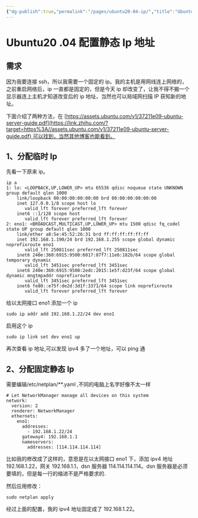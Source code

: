 ```yaml
---
{"dg-publish":true,"permalink":"/pages/ubuntu20-04-ip/","title":"Ubuntu20 .04 配置静态 Ip 地址","tags":["linux"]}
---
```



# Ubuntu20 .04 配置静态 Ip 地址

## 需求

因为我要连接 ssh，所以我需要一个固定的 ip。我的主机是用网线连上网络的，之前重启网络后，ip 一直都是固定的，但是今天 ip 却改变了，让我不得不搬一个显示器连上主机才知道改变后的 ip 地址，当然也可以局域网扫描 IP 获知新的地址。

下面介绍了两种方法，在 [https://assets.ubuntu.com/v1/37211e09-ubuntu-server-guide.pdf](https://link.zhihu.com/?target=https%3A//assets.ubuntu.com/v1/37211e09-ubuntu-server-guide.pdf) 可以找到，当然其他博客也能看到。

## 1、分配临时 Ip

先看一下原来 ip。

```text
ip a
1: lo: <LOOPBACK,UP,LOWER_UP> mtu 65536 qdisc noqueue state UNKNOWN group default qlen 1000
    link/loopback 00:00:00:00:00:00 brd 00:00:00:00:00:00
    inet 127.0.0.1/8 scope host lo
       valid_lft forever preferred_lft forever
    inet6 ::1/128 scope host
       valid_lft forever preferred_lft forever
2: eno1: <BROADCAST,MULTICAST,UP,LOWER_UP> mtu 1500 qdisc fq_codel state UP group default qlen 1000
    link/ether a8:5e:45:52:26:31 brd ff:ff:ff:ff:ff:ff
    inet 192.168.1.190/24 brd 192.168.1.255 scope global dynamic noprefixroute eno1
       valid_lft 250811sec preferred_lft 250811sec
    inet6 240e:360:6915:9500:6017:87f7:11e6:182b/64 scope global temporary dynamic
       valid_lft 3451sec preferred_lft 3451sec
    inet6 240e:360:6915:9500:2edc:2015:1e5f:d23f/64 scope global dynamic mngtmpaddr noprefixroute
       valid_lft 3451sec preferred_lft 3451sec
    inet6 fe80::e75f:de2d:3d1f:3371/64 scope link noprefixroute
       valid_lft forever preferred_lft forever
```

给以太网接口 eno1 添加一个 ip

```text
sudo ip addr add 192.168.1.22/24 dev eno1
```

启用这个 ip

```text
sudo ip link set dev eno1 up
```

再次查看 ip 地址,可以发现 ipv4 多了一个地址，可以 ping 通

## 2、分配固定静态 Ip

需要编辑/etc/netplan/**.yaml ,不同的电脑上名字好像不太一样

```text
# Let NetworkManager manage all devices on this system
network:
  version: 2
  renderer: NetworkManager
  ethernets:
    eno1:
      addresses:
        - 192.168.1.22/24
      gateway4: 192.168.1.1
      nameservers:
        addresses: [114.114.114.114]
```

比如我的修改成了这样的，意思是在以太网接口 eno1 下，添加 ipv4 地址 192.168.1.22，网关 192.168.1.1，dsn 服务器 114.114.114.114。dsn 服务器是必须要填的，但是每一行的缩进不是严格要求的.

然后应用修改：

```text
sudo netplan apply
```

经过上面的配置，我的 ipv4 地址固定成了 192.168.1.22。
